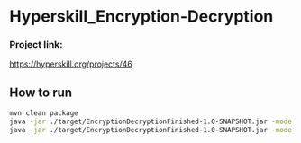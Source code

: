 # Hyperskill_Encryption-Decryption

### Project link:
https://hyperskill.org/projects/46

## How to run
```zsh
mvn clean package
java -jar ./target/EncryptionDecryptionFinished-1.0-SNAPSHOT.jar -mode enc -key 6 -alg unicode -data "Welcome to GridDynamics" -out ./test.txt
java -jar ./target/EncryptionDecryptionFinished-1.0-SNAPSHOT.jar -mode dec -key 6 -alg unicode -in ./test.txt
```
